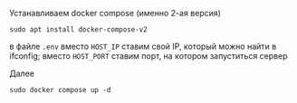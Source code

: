 Устанавливаем docker compose (именно 2-ая версия)
```
sudo apt install docker-compose-v2
```
в файле `.env` вместо `HOST_IP` ставим свой IP, который можно найти в ifconfig; вместо `HOST_PORT` ставим порт, на котором запуститься сервер

Далее 
```
sudo docker compose up -d
```
